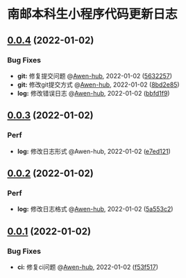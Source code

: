 # 南邮本科生小程序代码更新日志

## [0.0.4](https://github.com/Awen-hub/git-test/compare/0.0.3...0.0.4) (2022-01-02)

### Bug Fixes
* **git:** 修复提交问题  @[Awen-hub](https://github.com/Awen-hub), 2022-01-02 ([5632257](https://github.com/Awen-hub/git-test/commit/5632257038d58f43ad2cd000242959e6b8e0c054))
* **git:** 修改git提交方式  @[Awen-hub](https://github.com/Awen-hub), 2022-01-02 ([8bd2e85](https://github.com/Awen-hub/git-test/commit/8bd2e8525ecc94e5eaeaee2a5a210f1035f49c7f))
* **log:** 修改错误日志  @[Awen-hub](https://github.com/Awen-hub), 2022-01-02 ([bbfd1f9](https://github.com/Awen-hub/git-test/commit/bbfd1f905e0b87975178977c69015e761bdf45d5))


## [0.0.3](https://github.com/Awen-hub/git-test/compare/0.0.2...0.0.3) (2022-01-02)

### Perf
* **log:** 修改日志形式  @Awen-hub, 2022-01-02 ([e7ed121](https://github.com/Awen-hub/git-test/commit/e7ed121c1f4648f2e9793f28384759485125cd5b))


## [0.0.2](https://github.com/Awen-hub/git-test/compare/0.0.1...0.0.2) (2022-01-02)

### Perf
* **log:** 修改日志格式  @[Awen-hub](https://github.com/Awen-hub), 2022-01-02 ([5a553c2](https://github.com/Awen-hub/git-test/commit/5a553c22ffa4db963edbad7a46512bb692b435cd))


## [0.0.1](https://github.com/Awen-hub/git-test/compare/0.0.0...0.0.1) (2022-01-02)

### Bug Fixes
* **ci:** 修复ci问题  @[Awen-hub](https://github.com/Awen-hub), 2022-01-02 ([f53f517](https://github.com/Awen-hub/git-test/commit/f53f5175345f321376a869c2794f204eaf11d743))









